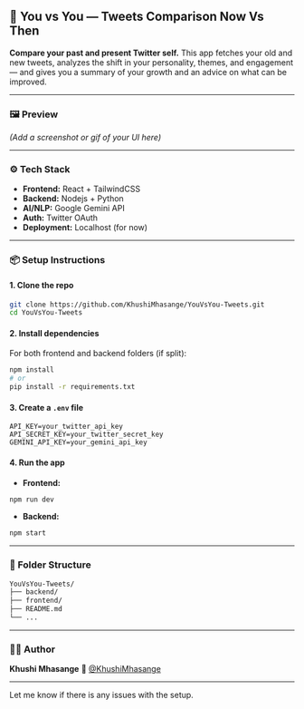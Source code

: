 ## 🧠 You vs You — Tweets Comparison Now Vs Then

**Compare your past and present Twitter self.**
This app fetches your old and new tweets, analyzes the shift in your personality, themes, and engagement — and gives you a summary of your growth and an advice on what can be improved.

---

### 🖼️ Preview

*(Add a screenshot or gif of your UI here)*

---

### ⚙️ Tech Stack

* **Frontend:** React + TailwindCSS
* **Backend:** Nodejs + Python
* **AI/NLP:** Google Gemini API
* **Auth:** Twitter OAuth
* **Deployment:** Localhost (for now)

---

### 📦 Setup Instructions

#### 1. Clone the repo

```bash
git clone https://github.com/KhushiMhasange/YouVsYou-Tweets.git
cd YouVsYou-Tweets
```

#### 2. Install dependencies

For both frontend and backend folders (if split):

```bash
npm install
# or
pip install -r requirements.txt
```

#### 3. Create a `.env` file

```env
API_KEY=your_twitter_api_key
API_SECRET_KEY=your_twitter_secret_key
GEMINI_API_KEY=your_gemini_api_key
```

#### 4. Run the app

* **Frontend:**

```bash
npm run dev
```

* **Backend:**

```bash
npm start

```

---

### 📁 Folder Structure

```bash
YouVsYou-Tweets/
├── backend/            
├── frontend/                           
├── README.md
└── ...
```

---

### 🙋‍♀️ Author

**Khushi Mhasange**
🔗 [@KhushiMhasange](https://twitter.com/KhushiMhasange)

---

Let me know if there is any issues with the setup.
